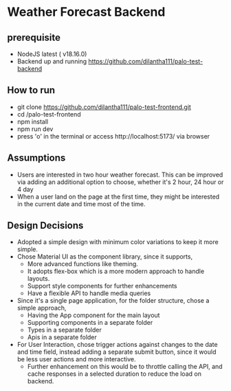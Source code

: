 # Weather Forecast Backend

## prerequisite

- NodeJS latest ( v18.16.0)
- Backend up and running https://github.com/dilantha111/palo-test-backend

## How to run

- git clone https://github.com/dilantha111/palo-test-frontend.git
- cd /palo-test-frontend
- npm install
- npm run dev
- press 'o' in the terminal or access http://localhost:5173/ via browser

## Assumptions

- Users are interested in two hour weather forecast. This can be improved via adding an additional option to choose,
  whether it's 2 hour, 24 hour or 4 day
- When a user land on the page at the first time, they might be interested in the current date and time most of the time.

## Design Decisions

- Adopted a simple design with minimum color variations to keep it more simple.
- Chose Material UI as the component library, since it supports,
  - More advanced functions like theming.
  - It adopts flex-box which is a more modern approach to handle layouts.
  - Support style components for further enhancements
  - Have a flexible API to handle media queries
- Since it's a single page application, for the folder structure, chose a simple approach,
  - Having the App component for the main layout
  - Supporting components in a separate folder
  - Types in a separate folder
  - Apis in a separate folder
- For User Interaction, chose trigger actions against changes to the date and time field, instead adding a
  separate submit button, since it would be less user actions and more interactive.
  - Further enhancement on this would be to throttle calling the API, and cache responses in a selected duration to reduce the load on backend.
